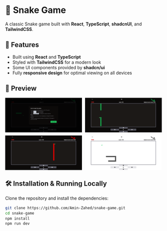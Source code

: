 # 🐍 Snake Game

A classic Snake game built with **React**, **TypeScript**, **shadcnUI**, and **TailwindCSS**.

## 🚀 Features

- Built using **React** and **TypeScript**
- Styled with **TailwindCSS** for a modern look
- Some UI components provided by **shadcn/ui**
- Fully **responsive design** for optimal viewing on all devices

## 📸 Preview

<style>
  .screenshot-grid {
    display: grid;
    grid-template-columns: repeat(2, 1fr);
    gap: 10px;
  }
  @media (max-width: 600px) {
    .screenshot-grid {
      grid-template-columns: 1fr;
    }
  }
</style>

<div class="screenshot-grid">
  <img src="./src/assets/screenshots/Screenshot-1.png" alt="Snake Game Preview 1" style="width: 100%;">
  <img src="./src/assets/screenshots/Screenshot-2.png" alt="Snake Game Preview 2" style="width: 100%;">
  <img src="./src/assets/screenshots/Screenshot-3.png" alt="Snake Game Preview 3" style="width: 100%;">
  <img src="./src/assets/screenshots/Screenshot-4.png" alt="Snake Game Preview 4" style="width: 100%;">
</div>

## 🛠️ Installation & Running Locally

Clone the repository and install the dependencies:

```bash
git clone https://github.com/Amin-Zahed/snake-game.git
cd snake-game
npm install
npm run dev
```
